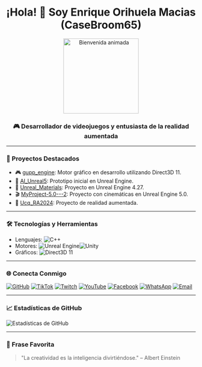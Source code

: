 <h1 align="center">¡Hola! 👋 Soy Enrique Orihuela Macias (CaseBroom65)</h1>

<div align="center">
  <img src="https://tenor.com/es-US/view/welcome-gif-23701526" height="200" alt="Bienvenida animada" />
</div>

<h3 align="center">🎮 Desarrollador de videojuegos y entusiasta de la realidad aumentada</h3>

---

### 🚀 Proyectos Destacados

- 🎮 [gupp_engine](https://github.com/CaseBroom65/gupp_engine): Motor gráfico en desarrollo utilizando Direct3D 11.
- 🧪 [AI_Unreal5](https://github.com/CaseBroom65/UR5-IA): Prototipo inicial en Unreal Engine.
- 🧪 [Unreal_Materials](https://github.com/CaseBroom65/Unreal_Engine_5_Material): Proyecto en Unreal Engine 4.27.
- 🎬 [MyProject-5.0---2](https://github.com/CaseBroom65/MyProject-5.0---2): Proyecto con cinemáticas en Unreal Engine 5.0.
- 🧠 [Ucq_RA2024](https://github.com/CaseBroom65/Ucq_RA2024): Proyecto de realidad aumentada.

---

### 🛠️ Tecnologías y Herramientas

- Lenguajes: ![C++](https://img.shields.io/badge/C++-00599C?style=flat&logo=c%2B%2B&logoColor=white)
- Motores: ![Unreal Engine](https://img.shields.io/badge/Unreal%20Engine-000000?style=flat&logo=unreal-engine&logoColor=white)![Unity](https://www.stickpng.com/assets/images/58482aeccef1014c0b5e4a1e.png)
- Gráficos: ![Direct3D 11](https://img.shields.io/badge/Direct3D%2011-007ACC?style=flat&logo=directx&logoColor=white)

---

### 🌐 Conecta Conmigo

[![GitHub](https://img.shields.io/badge/GitHub-181717?style=flat&logo=github&logoColor=white)](https://github.com/CaseBroom65)
[![TikTok](https://img.shields.io/badge/TikTok-000000?style=flat&logo=tiktok&logoColor=white)](https://www.tiktok.com/@casebroom65?_t=ZS-8waCIxl5gpe&_r=1)
[![Twitch](https://img.shields.io/badge/Twitch-9146FF?style=flat&logo=twitch&logoColor=white)](https://www.twitch.tv/casebroom65)
[![YouTube](https://img.shields.io/badge/YouTube-FF0000?style=flat&logo=youtube&logoColor=white)](https://www.youtube.com/@enriqueorihuelamacias7823)
[![Facebook](https://img.shields.io/badge/Facebook-1877F2?style=flat&logo=facebook&logoColor=white)](https://www.facebook.com/casebroom)
[![WhatsApp](https://img.shields.io/badge/WhatsApp-25D366?style=flat&logo=whatsapp&logoColor=white)](https://wa.me/5542775524)
[![Email](https://img.shields.io/badge/Email-D14836?style=flat&logo=gmail&logoColor=white)](mailto:enrique.orihuela.m@hotmail.com)

---

### 📈 Estadísticas de GitHub

![Estadísticas de GitHub](https://github-readme-stats.vercel.app/api?username=CaseBroom65&show_icons=true&theme=radical)

---

### 🧠 Frase Favorita

> "La creatividad es la inteligencia divirtiéndose." – Albert Einstein
